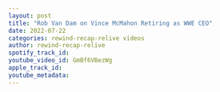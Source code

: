 ```yaml
---
layout: post
title: "Rob Van Dam on Vince McMahon Retiring as WWE CEO"
date: 2022-07-22
categories: rewind-recap-relive videos
author: rewind-recap-relive
spotify_track_id: 
youtube_video_id: GmBf6VBezWg
apple_track_id: 
youtube_metadata: 
---
```

